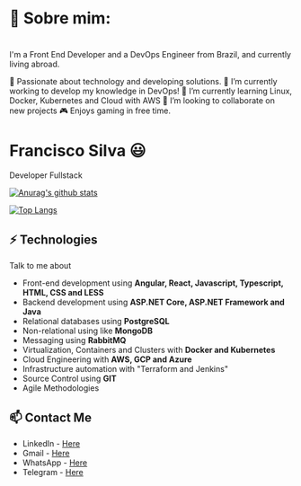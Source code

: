 # 💫 Sobre mim:

#

I'm a Front End Developer and a DevOps Engineer from Brazil, and currently living abroad. 

💜 Passionate about technology and developing solutions. 
🔭 I’m currently working to develop my knowledge in DevOps!
🌱 I’m currently learning Linux, Docker, Kubernetes and Cloud with AWS
👯 I’m looking to collaborate on new projects
🎮 Enjoys gaming in free time.

# Francisco Silva 😃
Developer Fullstack

[![Anurag's github stats](https://github-readme-stats.vercel.app/api?username=burntroll&count_private=true)](https://github.com/anuraghazra/github-readme-stats)

[![Top Langs](https://github-readme-stats.vercel.app/api/top-langs/?username=burntroll)](https://github.com/anuraghazra/github-readme-stats)

## ⚡ Technologies
Talk to me about
- Front-end development using **Angular, React, Javascript, Typescript, HTML, CSS and LESS**
- Backend development using **ASP.NET Core, ASP.NET Framework and Java**
- Relational databases using **PostgreSQL**
- Non-relational using like **MongoDB**
- Messaging using **RabbitMQ**
- Virtualization, Containers and Clusters with **Docker and Kubernetes**
- Cloud Engineering with **AWS, GCP and Azure**
- Infrastructure automation with "Terraform and Jenkins"
- Source Control using **GIT**
- Agile Methodologies

## 📫 Contact Me
- LinkedIn - [Here](https://www.linkedin.com/in/francisco-silva-dev/)
- Gmail - [Here](mailto:francisco.silva.dev@gmail.com)
- WhatsApp - [Here](https://api.whatsapp.com/send?phone=79855355415)
- Telegram - [Here](https://t.me/+79855355415)
